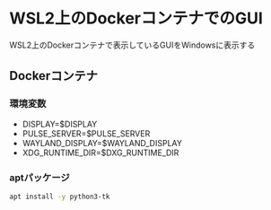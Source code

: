 # WSL2上のDockerコンテナでのGUI

WSL2上のDockerコンテナで表示しているGUIをWindowsに表示する

## Dockerコンテナ

### 環境変数

- DISPLAY=$DISPLAY
- PULSE_SERVER=$PULSE_SERVER
- WAYLAND_DISPLAY=$WAYLAND_DISPLAY
- XDG_RUNTIME_DIR=$DXG_RUNTIME_DIR

### aptパッケージ

```bash
apt install -y python3-tk
```
